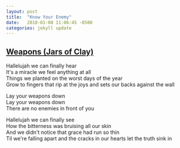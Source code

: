 ```yaml
---
layout: post
title:  "Know Your Enemy"
date:   2018-01-08 11:06:45 -0500
categories: jekyll update
---
```

## [Weapons (Jars of Clay)](https://www.youtube.com/watch?v=fCt-kdJTUks)  

Hallelujah we can finally hear\
It's a miracle we feel anything at all  
Things we planted on the worst days of the year  
Grow to fingers that rip at the joys and sets our backs against the wall  

Lay your weapons down  
Lay your weapons down  
There are no enemies in front of you  

Hallelujah we can finally see  
How the bitterness was bruising all our skin  
And we didn't notice that grace had run so thin  
Til we're falling apart and the cracks in our hearts let the truth sink in  


